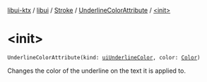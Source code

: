 [libui-ktx](../../../index.md) / [libui](../../index.md) / [Stroke](../index.md) / [UnderlineColorAttribute](index.md) / [&lt;init&gt;](./-init-.md)

# &lt;init&gt;

`UnderlineColorAttribute(kind: `[`uiUnderlineColor`](../../ui-underline-color.md)`, color: `[`Color`](../-color/index.md)`)`

Changes the color of the underline on the text it is applied to.

